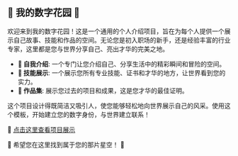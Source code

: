 ## 🌸 我的数字花园 🌸

欢迎来到我的数字花园！这是一个通用的个人介绍项目，旨在为每个人提供一个展示自己故事、技能和作品的空间。无论您是初入职场的新手，还是经验丰富的行业专家，这里都是您与世界分享自己、亮出才华的完美之地。

- **🌼 自我介绍**: 一个专门让您介绍自己、分享生活中的精彩瞬间和冒险的空间。
- **🎈 技能展示**: 一个展示您所有专业技能、证书和才华的地方，让世界看到您的实力。
- **🚀 作品集**: 展示您过去的项目和成果，这是您才华的最佳证明。

这个项目设计得既简洁又吸引人，使您能够轻松地向世界展示自己的风采。使用这个模板，开始建立您的数字身份，与世界建立联系！

🔗 [点击这里查看项目展示](https://sldragon-cx330.github.io/Self-introduction-ProfileCard/自我介绍.html)

🌷 希望您在这里找到属于您的那片星空！ 🌟
